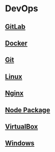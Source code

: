 # DevOps

## [GitLab](./gitlab/index.md)

## [Docker](./docker.md)

## [Git](./git.md)

## [Linux](./linux.md)

## [Nginx](./nginx)

## [Node Package](./node-package.md)

## [VirtualBox](./virtualbox.md)

## [Windows](./windows.md)
